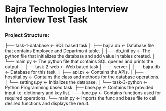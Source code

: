 # Bajra Technologies Interview Interview Test Task

### Project Structure:

├── task-1-database <- SQL based task
│ ├── bajra.db <- Database file that contains Employee and Department table.
│ ├── db_init.py <- The python file that initializes the database and add value in tables created.
│ └── main.py <- The python file that contains SQL queries and prints the output.
│
├── task-2-web <- Web based task
│ └── server
│ ├── bajra.db <- Database for this task.
│ ├── api.py <- Contains the APIs.
│ ├── hospital.py <- Contains the class and methods for the database operations.
│ └── settings.py <- Initializes the database.
│
└── task-3-python <- Python Programming based task.
├── base.py <- Contains the provided input i.e. dictionary and key list.
├── func.py <- Contains functions used for required operations.
└── main.py <- Imports the func and base file to call desired functions and displays the result.
